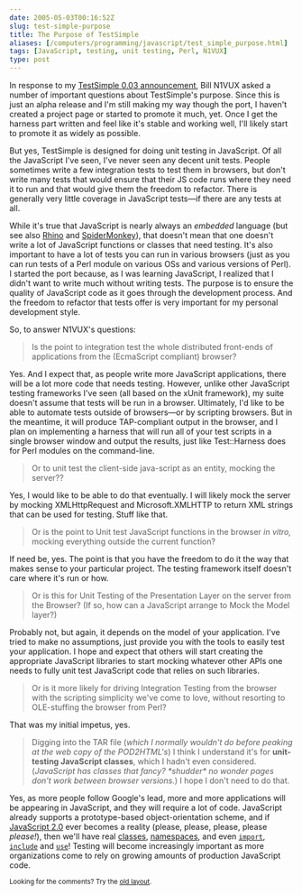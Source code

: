 ```yaml
--- 
date: 2005-05-03T00:16:52Z
slug: test-simple-purpose
title: The Purpose of TestSimple
aliases: [/computers/programming/javascript/test_simple_purpose.html]
tags: [JavaScript, testing, unit testing, Perl, N1VUX]
type: post
---
```


<p>In response to my <a href="/computers/programming/javascript/test_simple-0.03.html" title="TestSimple 0.03 Released">TestSimple 0.03 announcement</a>, Bill N1VUX asked a number of important questions about TestSimple's purpose. Since this is just an alpha release and I'm still making my way though the port, I haven't created a project page or started to promote it much, yet. Once I get the harness part written and feel like it's stable and working well, I'll likely start to promote it as widely as possible.</p>

<p>But yes, TestSimple is designed for doing unit testing in JavaScript. Of all the JavaScript I've seen, I've never seen any decent unit tests. People sometimes write a few integration tests to test them in browsers, but don't write many tests that would ensure that their JS code runs where they need it to run and that would give them the freedom to refactor. There is generally very little coverage in JavaScript tests&#x2014;if there are any tests at all.</p>

<p>While it's true that JavaScript is nearly always an <em>embedded</em> language (but see also <a href="http://www.mozilla.org/rhino/" title="Rhino includes a command-line JavaScript interpreter!">Rhino</a> and <a href="http://www.mozilla.org/js/spidermonkey/" title="SpiderMonkey has a command-line JavaScript interpreter, too!">SpiderMonkey</a>), that doesn't mean that one doesn't write a lot of JavaScript functions or classes that need testing. It's also important to have a lot of tests you can run in various browsers (just as you can run tests of a Perl module on various OSs and various versions of Perl). I started the port because, as I was learning JavaScript, I realized that I didn't want to write much without writing tests. The purpose is to ensure the quality of JavaScript code as it goes through the development process. And the freedom to refactor that tests offer is very important for my personal development style.</p>

<p>So, to answer N1VUX's questions:</p>

<blockquote><p>Is the point to integration test the whole distributed front-ends of applications from the (EcmaScript compliant) browser?</p></blockquote>

<p>Yes. And I expect that, as people write more JavaScript applications, there will be a lot more code that needs testing. However, unlike other JavaScript testing frameworks I've seen (all based on the xUnit framework), my suite doesn't assume that tests will be run in a browser. Ultimately, I'd like to be able to automate tests outside of browsers&#x2014;or by scripting browsers. But in the meantime, it will produce TAP-compliant output in the browser, and I plan on implementing a harness that will run all of your test scripts in a single browser window and output the results, just like Test::Harness does for Perl modules on the command-line.</p>

<blockquote><p>Or to unit test the client-side java-script as an entity, mocking the server??</p></blockquote>

<p>Yes, I would like to be able to do that eventually. I will likely mock the server by mocking XMLHttpRequest and Microsoft.XMLHTTP to return XML strings that can be used for testing. Stuff like that.</p>

<blockquote><p>Or is the point to Unit test JavaScript functions in the browser <em>in vitro,</em> mocking everything outside the current function?</p></blockquote>

<p>If need be, yes. The point is that you have the freedom to do it the way that makes sense to your particular project. The testing framework itself doesn't care where it's run or how.</p>

<blockquote><p>Or is this for Unit Testing of the Presentation Layer on the server from the Browser? (If so, how can a JavaScript arrange to Mock the Model layer?)</p></blockquote>

<p>Probably not, but again, it depends on the model of your application. I've tried to make no assumptions, just provide you with the tools to easily test your application. I hope and expect that others will start creating the appropriate JavaScript libraries to start mocking whatever other APIs one needs to fully unit test JavaScript code that relies on such libraries.</p>

<blockquote><p>Or is it more likely for driving Integration Testing from the browser with the scripting simplicity we've come to love, without resorting to OLE-stuffing the browser from Perl?</p></blockquote>

<p>That was my initial impetus, yes.</p>

<blockquote><p>Digging into the TAR file (<em>which I normally wouldn't do before peaking at the web copy of the POD2HTML's</em>) I think I understand it's for <strong>unit-testing JavaScript classes</strong>, which I hadn't even considered. (<em>JavaScript has classes that fancy? *shudder* no wonder pages don't work between browser versions.</em>) I hope I don't need to do that.</p></blockquote>

<p>Yes, as more people follow Google's lead, more and more applications will be appearing in JavaScript, and they will require a lot of code. JavaScript already supports a prototype-based object-orientation scheme, and if <a href="http://www.mozilla.org/js/language/js20/index.html" title="Netscape's JavaScript 2.0 design document">JavaScript 2.0</a> ever becomes a reality (please, please, please, please <em>please!</em>), then we'll have real <a href="http://www.mozilla.org/js/language/js20/core/classes.html" title="JavaScript 2.0 Classes">classes</a>, <a href="http://www.mozilla.org/js/language/js20/core/namespaces.html" title="JavaScript 2.0 Namespaces">namespaces</a>, and even <a href="http://www.mozilla.org/js/language/js20/core/packages.html#import" title="JavaScript 2.0 import directive"><code>import</code></a>, <a href="http://www.mozilla.org/js/language/js20/core/statements.html#N-IncludeDirective" title="JavaScript include directive"><code>include</code></a> and <a href="http://www.mozilla.org/js/language/es4/core/pragmas.html" title="ECMAScript 4 Pragmas"><code>use</code></a>! Testing will become increasingly important as more organizations come to rely on growing amounts of production JavaScript code.</p>

<p class="past"><small>Looking for the comments? Try the <a rel="nofollow" href="//past.justatheory.com/computers/programming/javascript/test_simple_purpose.html">old layout</a>.</small></p>


